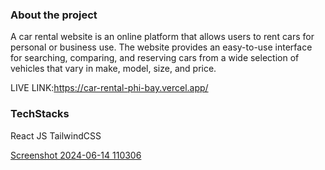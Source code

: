 
### About the project

A car rental website is an online platform that allows users to rent cars for personal or business use. The website provides an easy-to-use interface for searching, comparing, and reserving cars from a wide selection of vehicles that vary in make, model, size, and price.

LIVE LINK:https://car-rental-phi-bay.vercel.app/

### TechStacks

React JS
TailwindCSS

[Screenshot 2024-06-14 110306](https://github.com/Yashawanth24/Car-rental/assets/169341936/e65d4703-87ee-4d4f-98e3-2d0be50f7b0b)

